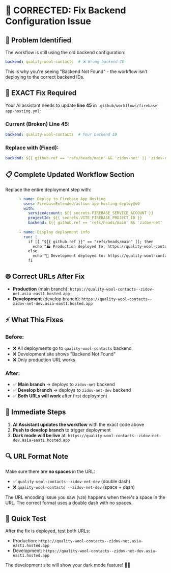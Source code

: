 # 🚨 CORRECTED: Fix Backend Configuration Issue

## 🎯 **Problem Identified**

The workflow is still using the old backend configuration:
```yaml
backend: quality-wool-contacts  # ❌ Wrong backend ID
```

This is why you're seeing "Backend Not Found" - the workflow isn't deploying to the correct backend IDs.

## 🔧 **EXACT Fix Required**

Your AI assistant needs to update **line 45** in `.github/workflows/firebase-app-hosting.yml`:

### **Current (Broken) Line 45:**
```yaml
backend: quality-wool-contacts  # Your backend ID
```

### **Replace with (Fixed):**
```yaml
backend: ${{ github.ref == 'refs/heads/main' && 'zidov-net' || 'zidov-net-dev' }}
```

## 📋 **Complete Updated Workflow Section**

Replace the entire deployment step with:

```yaml
      - name: Deploy to Firebase App Hosting
        uses: FirebaseExtended/action-app-hosting-deploy@v0
        with:
          serviceAccount: ${{ secrets.FIREBASE_SERVICE_ACCOUNT }}
          projectId: ${{ secrets.VITE_FIREBASE_PROJECT_ID }}
          backend: ${{ github.ref == 'refs/heads/main' && 'zidov-net' || 'zidov-net-dev' }}
        
      - name: Display deployment info
        run: |
          if [[ "${{ github.ref }}" == "refs/heads/main" ]]; then
            echo "🏭 Production deployed to: https://quality-wool-contacts--zidov-net.asia-east1.hosted.app"
          else
            echo "🧪 Development deployed to: https://quality-wool-contacts--zidov-net-dev.asia-east1.hosted.app"
          fi
```

## 🌐 **Correct URLs After Fix**

- **Production** (main branch): `https://quality-wool-contacts--zidov-net.asia-east1.hosted.app`
- **Development** (develop branch): `https://quality-wool-contacts--zidov-net-dev.asia-east1.hosted.app`

## ⚡ **What This Fixes**

### **Before:**
- ❌ All deployments go to `quality-wool-contacts` backend
- ❌ Development site shows "Backend Not Found"
- ❌ Only production URL works

### **After:**
- ✅ **Main branch** → deploys to `zidov-net` backend  
- ✅ **Develop branch** → deploys to `zidov-net-dev` backend
- ✅ **Both URLs will work** after first deployment

## 🚀 **Immediate Steps**

1. **AI Assistant updates the workflow** with the exact code above
2. **Push to develop branch** to trigger deployment  
3. **Dark mode will be live** at: `https://quality-wool-contacts--zidov-net-dev.asia-east1.hosted.app`

## 🔍 **URL Format Note**

Make sure there are **no spaces** in the URL:
- ✅ `quality-wool-contacts--zidov-net-dev` (double dash)
- ❌ `quality-wool-contacts --zidov-net-dev` (space + dash)

The URL encoding issue you saw (`%20`) happens when there's a space in the URL. The correct format uses a double dash with no spaces.

## 🎯 **Quick Test**

After the fix is deployed, test both URLs:
- Production: `https://quality-wool-contacts--zidov-net.asia-east1.hosted.app`
- Development: `https://quality-wool-contacts--zidov-net-dev.asia-east1.hosted.app`

The development site will show your dark mode feature! 🌙✨